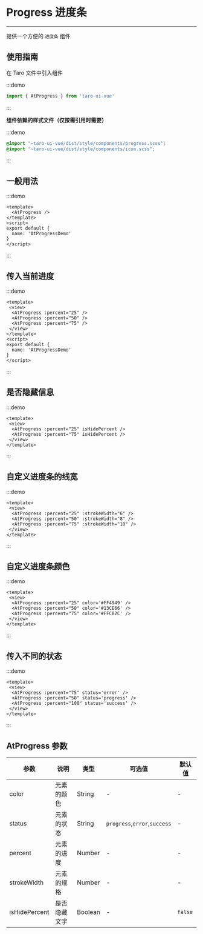 # Progress 进度条

---

提供一个方便的 `进度条` 组件

## 使用指南

在 Taro 文件中引入组件

:::demo

```js
import { AtProgress } from 'taro-ui-vue'
```

:::

**组件依赖的样式文件（仅按需引用时需要）**

:::demo

```scss
@import "~taro-ui-vue/dist/style/components/progress.scss";
@import "~taro-ui-vue/dist/style/components/icon.scss";
```

:::

## 一般用法

:::demo

```vue
<template>
  <AtProgress />
</template>
<script>
export default {
  name: 'AtProgressDemo'
}
</script>
```

:::

## 传入当前进度

:::demo

```vue
<template>
 <view>
  <AtProgress :percent="25" />
  <AtProgress :percent="50" />
  <AtProgress :percent="75" />
 </view>
</template>
<script>
export default {
  name: 'AtProgressDemo'
}
</script>
```

:::

## 是否隐藏信息

:::demo

```vue
<template>
 <view>
  <AtProgress :percent="25" isHidePercent />
  <AtProgress :percent="75" isHidePercent />
 </view>
</template>
```

:::

## 自定义进度条的线宽

:::demo

```vue
<template>
 <view>
  <AtProgress :percent="25" :strokeWidth="6" />
  <AtProgress :percent="50" :strokeWidth="8" />
  <AtProgress :percent="75" :strokeWidth="10" />
 </view>
</template>
```

:::

## 自定义进度条颜色

:::demo

```vue
<template>
 <view>
  <AtProgress :percent="25" color='#FF4949' />
  <AtProgress :percent="50" color='#13CE66' />
  <AtProgress :percent="75" color='#FFC82C' />
 </view>
</template>
```

:::

## 传入不同的状态

:::demo

```vue
<template>
 <view>
  <AtProgress :percent="75" status='error' />
  <AtProgress :percent="50" status='progress' />
  <AtProgress :percent="100" status='success' />
 </view>
</template>
```

:::

## AtProgress 参数

| 参数          | 说明          | 类型      | 可选值                      | 默认值  |
| ------------- | ------------ | ------- | ---------------------------- | ------- |
| color         | 元素的颜色   | String  | -                            | -       |
| status        | 元素的状态   | String  | `progress`,`error`,`success` | -       |
| percent       | 元素的进度   | Number  | -                            | -       |
| strokeWidth   | 元素的规格   | Number  | -                            | -       |
| isHidePercent | 是否隐藏文字 | Boolean | -                            | `false` |
